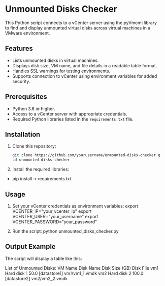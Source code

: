 # Unmounted Disks Checker

This Python script connects to a vCenter server using the pyVmomi library to find and display unmounted virtual disks across virtual machines in a VMware environment.

## Features
- Lists unmounted disks in virtual machines.
- Displays disk size, VM name, and file details in a readable table format.
- Handles SSL warnings for testing environments.
- Supports connection to vCenter using environment variables for added security.

## Prerequisites
- Python 3.6 or higher.
- Access to a vCenter server with appropriate credentials.
- Required Python libraries listed in the `requirements.txt` file.

## Installation
1. Clone this repository:
   ```bash
   git clone https://github.com/yourusername/unmounted-disks-checker.git
   cd unmounted-disks-checker

2. Install the required libraries:
 -  pip install -r requirements.txt

## Usage
1. Set your vCenter credentials as environment variables:
  export VCENTER_IP="your_vcenter_ip"
  export VCENTER_USER="your_username"
  export VCENTER_PASSWORD="your_password"

2. Run the script:
   python unmounted_disks_checker.py

## Output Example
The script will display a table like this:

List of Unmounted Disks:
VM Name    Disk Name    Disk Size (GB)    Disk File
vm1        Hard disk 1  50.0             [datastore1] vm1/vm1_1.vmdk
vm2        Hard disk 2  100.0            [datastore2] vm2/vm2_2.vmdk







